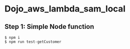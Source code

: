 # Dojo_aws_lambda_sam_local

## Step 1: Simple Node function

    $ npm i
    $ npm run test-getCustomer

